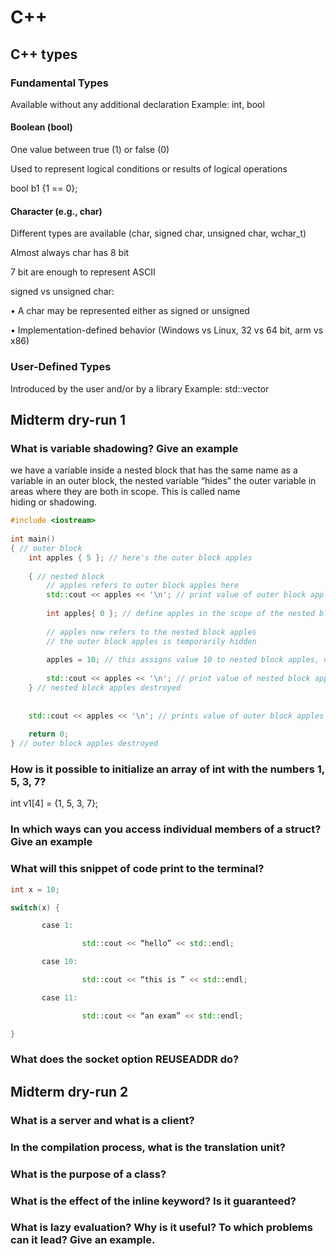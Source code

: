 # C++

## C++ types
### Fundamental Types
Available without any additional declaration Example: int, bool
#### Boolean (bool)
One value between true (1) or false (0)

Used to represent logical conditions or results of logical operations

bool b1 {1 == 0};

#### Character (e.g., char)
Different types are available (char, signed char, unsigned char, wchar_t)

Almost always char has 8 bit

7 bit are enough to represent ASCII

signed vs unsigned char:

• A char may be represented either as signed or unsigned

• Implementation-defined behavior (Windows vs Linux, 32 vs 64 bit, arm vs x86)



### User-Defined Types
Introduced by the user and/or by a library Example: std::vector

## Midterm dry-run 1

### What is variable shadowing? Give an example
we have a variable inside a nested block that has the same name as a variable in an outer block, the nested variable “hides” the outer variable in areas where they are both in scope. This is called name hiding or shadowing.

```c++
#include <iostream>
 
int main()
{ // outer block
    int apples { 5 }; // here's the outer block apples
 
    { // nested block
        // apples refers to outer block apples here
        std::cout << apples << '\n'; // print value of outer block apples
 
        int apples{ 0 }; // define apples in the scope of the nested block
 
        // apples now refers to the nested block apples
        // the outer block apples is temporarily hidden
 
        apples = 10; // this assigns value 10 to nested block apples, not outer block apples
 
        std::cout << apples << '\n'; // print value of nested block apples
    } // nested block apples destroyed
 
 
    std::cout << apples << '\n'; // prints value of outer block apples
 
    return 0;
} // outer block apples destroyed
```
### How is it possible to initialize an array of int with the numbers 1, 5, 3, 7?
int v1[4] = {1, 5, 3, 7};

### In which ways can you access individual members of a struct? Give an example


### What will this snippet of code print to the terminal?
```c++
int x = 10;

switch(x) {

       case 1:

                std::cout << “hello” << std::endl;

       case 10:

                std::cout << “this is ” << std::endl;

       case 11:

                std::cout << “an exam” << std::endl;

}
```

### What does the socket option REUSEADDR do?


## Midterm dry-run 2
### What is a server and what is a client? 


### In the compilation process, what is the translation unit?


### What is the purpose of a class?


### What is the effect of the inline keyword? Is it guaranteed?


### What is lazy evaluation? Why is it useful? To which problems can it lead? Give an example.





